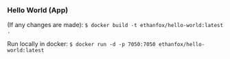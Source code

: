 

### Hello World (App)

(If any changes are made): `$ docker build -t ethanfox/hello-world:latest .`

Run locally in docker: `$ docker run -d -p 7050:7050 ethanfox/hello-world:latest`